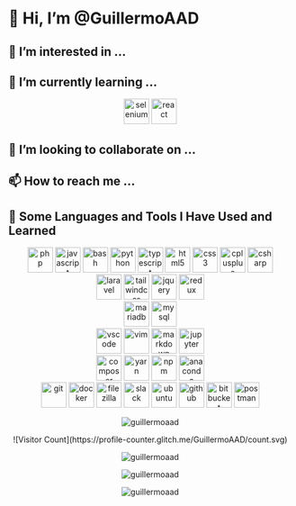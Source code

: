 # 👋 Hi, I’m @GuillermoAAD

## 👀 I’m interested in ...

## 🌱 I’m currently learning ...

<p align="center">
<img src="https://raw.githubusercontent.com/get-icon/geticon/fc0f660daee147afb4a56c64e12bde6486b73e39/icons/selenium.svg" alt="selenium" width="45" />
<img src="https://cdn.jsdelivr.net/gh/devicons/devicon/icons/react/react-original.svg" alt="react" width="45" />
</p>


## 💞️ I’m looking to collaborate on ...

## 📫 How to reach me ...


## 🚀 Some Languages and Tools I Have Used and Learned
<p align="center">
<img src="https://cdn.jsdelivr.net/gh/devicons/devicon/icons/php/php-original.svg" 
alt="php" width="45" height="45"/>
<img src="https://cdn.jsdelivr.net/gh/devicons/devicon/icons/javascript/javascript-original.svg" 
alt="javascript" width="45" height="45"/>
<img src="https://cdn.jsdelivr.net/gh/devicons/devicon/icons/bash/bash-original.svg" 
alt="bash" width="45" height="45"/>
<img src="https://cdn.jsdelivr.net/gh/devicons/devicon/icons/python/python-original.svg" 
alt="python" width="45" height="45"/>
<img src="https://cdn.jsdelivr.net/gh/devicons/devicon/icons/typescript/typescript-original.svg" 
alt="typescript" width="45" height="45"/>
<img src="https://cdn.jsdelivr.net/gh/devicons/devicon/icons/html5/html5-plain-wordmark.svg"
alt="html5" width="45" height="45"/>
<img src="https://cdn.jsdelivr.net/gh/devicons/devicon/icons/css3/css3-plain-wordmark.svg"
alt="css3" width="45" height="45"/>
<img src="https://cdn.jsdelivr.net/gh/devicons/devicon/icons/cplusplus/cplusplus-plain.svg"
alt="cplusplus" width="45" height="45"/>
<img src="https://cdn.jsdelivr.net/gh/devicons/devicon/icons/csharp/csharp-plain.svg"
alt="csharp" width="45" height="45"/>
<br>
<img src="https://cdn.jsdelivr.net/gh/devicons/devicon/icons/laravel/laravel-plain.svg" 
alt="laravel" width="45" height="45"/>
<img src="https://cdn.jsdelivr.net/gh/devicons/devicon/icons/tailwindcss/tailwindcss-plain.svg" 
alt="tailwindcss" width="45" height="45"/>
<img src="https://cdn.jsdelivr.net/gh/devicons/devicon/icons/jquery/jquery-plain-wordmark.svg" 
alt="jquery" width="45" height="45"/>
<img src="https://cdn.jsdelivr.net/gh/devicons/devicon/icons/redux/redux-original.svg" 
alt="redux" width="45" height="45"/>
<br>
<img src="https://www.vectorlogo.zone/logos/mariadb/mariadb-icon.svg"
alt="mariadb" width="45" height="45"/>
<img src="https://cdn.jsdelivr.net/gh/devicons/devicon/icons/mysql/mysql-original.svg" 
alt="mysql" width="45" height="45"/>
<br>
<img src="https://cdn.jsdelivr.net/gh/devicons/devicon/icons/vscode/vscode-original.svg" 
alt="vscode" width="45" height="45"/>
<img src="https://cdn.jsdelivr.net/gh/devicons/devicon/icons/vim/vim-plain.svg" 
alt="vim" width="45" height="45"/>
<img src="https://cdn.jsdelivr.net/gh/devicons/devicon/icons/markdown/markdown-original.svg" 
alt="markdown" width="45" height="45"/>
<img src="https://cdn.jsdelivr.net/gh/devicons/devicon/icons/jupyter/jupyter-original-wordmark.svg" 
alt="jupyter" width="45" height="45"/>
<br>
<img src="https://cdn.jsdelivr.net/gh/devicons/devicon/icons/composer/composer-original.svg" 
alt="composer" width="45" height="45"/>
<img src="https://cdn.jsdelivr.net/gh/devicons/devicon/icons/yarn/yarn-original.svg" 
alt="yarn" width="45" height="45"/>
<img src="https://cdn.jsdelivr.net/gh/devicons/devicon/icons/npm/npm-original-wordmark.svg" 
alt="npm" width="45" height="45"/>
<img src="https://cdn.jsdelivr.net/gh/devicons/devicon/icons/anaconda/anaconda-original.svg" 
alt="anaconda" width="45" height="45"/>
<br>
<img src="https://cdn.jsdelivr.net/gh/devicons/devicon/icons/git/git-original.svg" 
alt="git" width="45" height="45"/>
<img src="https://cdn.jsdelivr.net/gh/devicons/devicon/icons/docker/docker-plain.svg" 
alt="docker" width="45" height="45"/>
<img src="https://cdn.jsdelivr.net/gh/devicons/devicon/icons/filezilla/filezilla-plain.svg" 
alt="filezilla" width="45" height="45"/>
<img src="https://cdn.jsdelivr.net/gh/devicons/devicon/icons/slack/slack-original.svg" 
alt="slack" width="45" height="45"/>
<img src="https://cdn.jsdelivr.net/gh/devicons/devicon/icons/ubuntu/ubuntu-plain.svg" 
alt="ubuntu" width="45" height="45"/>
<img src="https://cdn.jsdelivr.net/gh/devicons/devicon/icons/github/github-original.svg"
alt="github" width="45" height="45"/>
<img src="https://cdn.jsdelivr.net/gh/devicons/devicon/icons/bitbucket/bitbucket-original.svg"
alt="bitbucket" width="45" height="45"/>
<img src="https://www.vectorlogo.zone/logos/getpostman/getpostman-icon.svg"
alt="postman" width="45" height="45"/>
</p>

<p align="center">
<img align="center" src="https://github-readme-stats.vercel.app/api/top-langs?username=guillermoaad&show_icons=true&locale=en&layout=compact&theme=dark" alt="guillermoaad" />
</p>



<p align="center">
![Visitor Count](https://profile-counter.glitch.me/GuillermoAAD/count.svg)
</p>

<!---
GuillermoAAD/GuillermoAAD is a ✨ special ✨ repository because its `README.md` (this file) appears on your GitHub profile.
You can click the Preview link to take a look at your changes.
--->
<p align="center">
    <img src="https://komarev.com/ghpvc/?username=guillermoaad&label=Profile%20views&color=0e75b6&style=flat" alt="guillermoaad" /> </p>


<p align="center">
    <img align="center" src="https://github-readme-stats.vercel.app/api?username=guillermoaad&show_icons=true&locale=en&theme=dark" alt="guillermoaad" />
</p>

<p align="center">
    <img align="center" src="https://github-readme-streak-stats.herokuapp.com/?user=guillermoaad&theme=dark" alt="guillermoaad" />
</p>
